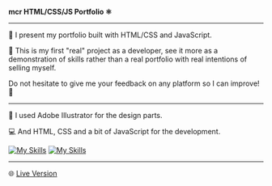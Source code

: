<b>mcr HTML/CSS/JS Portfolio ⚛️</b>

---

👋 I present my portfolio built with HTML/CSS and JavaScript.

🔰 This is my first "real" project as a developer, see it more as a demonstration of skills rather than a real portfolio with real intentions of selling myself.

Do not hesitate to give me your feedback on any platform so I can improve! 🙏

---

🎨 I used Adobe Illustrator for the design parts.

💻 And HTML, CSS and a bit of JavaScript for the development.

[![My Skills](https://skillicons.dev/icons?i=ai)](https://skillicons.dev)
[![My Skills](https://skillicons.dev/icons?i=html,css,js)](https://skillicons.dev)

---

🌐 [Live Version](https://htmlmaximeraylet.vercel.app/)


